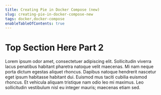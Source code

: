 ```yaml
---
title: Creating Pie in Docker Compose (new)
slug: creating-pie-in-docker-compose-new
tags: docker,docker-compose
enableTableOfContents: true
---
```


# Top Section Here Part 2

Lorem ipsum odor amet, consectetuer adipiscing elit. Sollicitudin viverra lacus penatibus habitant pharetra natoque velit maecenas. Mi nam neque porta dictum egestas aliquet rhoncus. Dapibus natoque hendrerit nascetur eget ipsum habitasse habitant dui. Euismod mus taciti cubilia euismod rhoncus. Et vehicula aliquam tristique nam odio leo mi maximus. Leo sollicitudin vestibulum nisl eu integer mauris; maecenas etiam sed.
